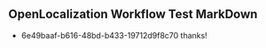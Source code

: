 ## OpenLocalization Workflow Test MarkDown
* 6e49baaf-b616-48bd-b433-19712d9f8c70 thanks!

<!--HONumber=Jul16_HO4-->


